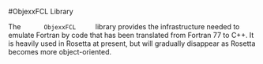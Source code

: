 #ObjexxFCL Library

The `       ObjexxFCL      ` library provides the infrastructure needed to emulate Fortran by code that has been translated from Fortran 77 to C++. It is heavily used in Rosetta at present, but will gradually disappear as Rosetta becomes more object-oriented.



